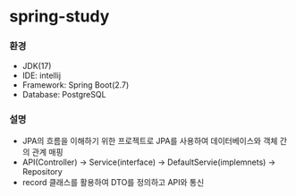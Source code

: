 # spring-study

  ### 환경
  - JDK(17)
  - IDE: intellij
  - Framework: Spring Boot(2.7)
  - Database: PostgreSQL
  
  
  ### 설명
  - JPA의 흐름을 이해하기 위한 프로젝트로 JPA를 사용하여 데이터베이스와 객체 간의 관계 매핑
  - API(Controller) -> Service(interface) -> DefaultServie(implemnets) -> Repository
  - record 클래스를 활용하여 DTO를 정의하고 API와 통신
